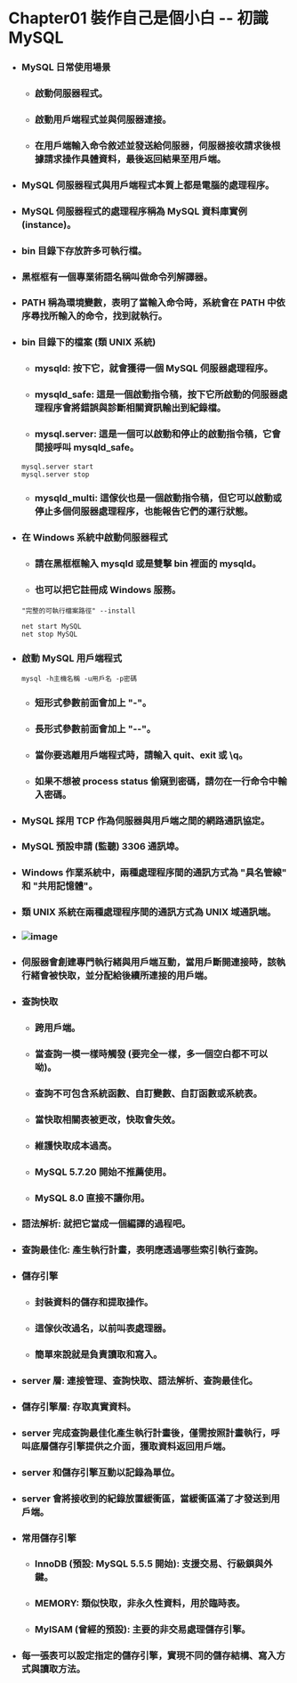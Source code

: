 Chapter01 裝作自己是個小白 -- 初識 MySQL
=====
* ### MySQL 日常使用場景
    * ### 啟動伺服器程式。
    * ### 啟動用戶端程式並與伺服器連接。
    * ### 在用戶端輸入命令敘述並發送給伺服器，伺服器接收請求後根據請求操作具體資料，最後返回結果至用戶端。
* ### MySQL 伺服器程式與用戶端程式本質上都是電腦的處理程序。
* ### MySQL 伺服器程式的處理程序稱為 MySQL 資料庫實例 (instance)。
* ### bin 目錄下存放許多可執行檔。
* ### 黑框框有一個專業術語名稱叫做命令列解譯器。
* ### PATH 稱為環境變數，表明了當輸入命令時，系統會在 PATH 中依序尋找所輸入的命令，找到就執行。
* ### bin 目錄下的檔案 (類 UNIX 系統)
    * ### mysqld: 按下它，就會獲得一個 MySQL 伺服器處理程序。
    * ### mysqld_safe: 這是一個啟動指令稿，按下它所啟動的伺服器處理程序會將錯誤與診斷相關資訊輸出到紀錄檔。
    * ### mysql.server: 這是一個可以啟動和停止的啟動指令稿，它會間接呼叫 mysqld_safe。
    ```
    mysql.server start
    mysql.server stop
    ```
    * ### mysqld_multi: 這傢伙也是一個啟動指令稿，但它可以啟動或停止多個伺服器處理程序，也能報告它們的運行狀態。
* ### 在 Windows 系統中啟動伺服器程式
    * ### 請在黑框框輸入 mysqld 或是雙擊 bin 裡面的 mysqld。
    * ### 也可以把它註冊成 Windows 服務。
    ```
    "完整的可執行檔案路徑" --install

    net start MySQL
    net stop MySQL
    ```
* ### 啟動 MySQL 用戶端程式
    ```
    mysql -h主機名稱 -u用戶名 -p密碼
    ```
    * ### 短形式參數前面會加上 "-"。
    * ### 長形式參數前面會加上 "--"。
    * ### 當你要逃離用戶端程式時，請輸入 quit、exit 或 \\q。
    * ### 如果不想被 process status 偷窺到密碼，請勿在一行命令中輸入密碼。
* ### MySQL 採用 TCP 作為伺服器與用戶端之間的網路通訊協定。
* ### MySQL 預設申請 (監聽) 3306 通訊埠。
* ### Windows 作業系統中，兩種處理程序間的通訊方式為 "具名管線" 和 "共用記憶體"。
* ### 類 UNIX 系統在兩種處理程序間的通訊方式為 UNIX 域通訊端。
* ### ![image](https://gitlab.com/ChiangWei/main/-/raw/master/MySQLPrinciples/Chapter01/QueryProcessing.png)
* ### 伺服器會創建專門執行緒與用戶端互動，當用戶斷開連接時，該執行緒會被快取，並分配給後續所連接的用戶端。
* ### 查詢快取
    * ### 跨用戶端。
    * ### 當查詢一模一樣時觸發 (要完全一樣，多一個空白都不可以呦)。
    * ### 查詢不可包含系統函數、自訂變數、自訂函數或系統表。
    * ### 當快取相關表被更改，快取會失效。
    * ### 維護快取成本過高。
    * ### MySQL 5.7.20 開始不推薦使用。
    * ### MySQL 8.0 直接不讓你用。
* ### 語法解析: 就把它當成一個編譯的過程吧。
* ### 查詢最佳化: 產生執行計畫，表明應透過哪些索引執行查詢。
* ### 儲存引擎
    * ### 封裝資料的儲存和提取操作。
    * ### 這傢伙改過名，以前叫表處理器。
    * ### 簡單來說就是負責讀取和寫入。
* ### server 層: 連接管理、查詢快取、語法解析、查詢最佳化。
* ### 儲存引擎層: 存取真實資料。
* ### server 完成查詢最佳化產生執行計畫後，僅需按照計畫執行，呼叫底層儲存引擎提供之介面，獲取資料返回用戶端。
* ### server 和儲存引擎互動以記錄為單位。
* ### server 會將接收到的紀錄放置緩衝區，當緩衝區滿了才發送到用戶端。
* ### 常用儲存引擎
    * ### InnoDB (預設: MySQL 5.5.5 開始): 支援交易、行級鎖與外鍵。
    * ### MEMORY: 類似快取，非永久性資料，用於臨時表。
    * ### MyISAM (曾經的預設): 主要的非交易處理儲存引擎。
* ### 每一張表可以設定指定的儲存引擎，實現不同的儲存結構、寫入方式與讀取方法。
<br />
